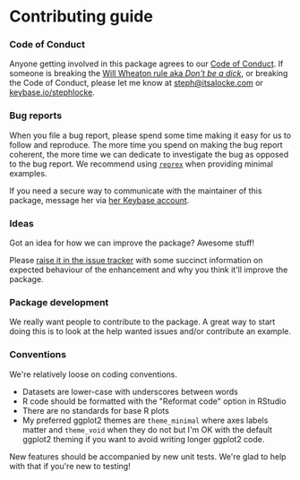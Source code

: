 # Contributing guide

### Code of Conduct
Anyone getting involved in this package agrees to our [Code of Conduct](../CODE_OF_CONDUCT.md). If someone is breaking the [Will Wheaton rule aka *Don't be a dick*](https://dontbeadickday.com/), or breaking the Code of Conduct, please let me know at steph@itsalocke.com or [keybase.io/stephlocke](https://keybase.io/stephlocke).

### Bug reports
When you file a bug report, please spend some time making it easy for us to follow and reproduce. The more time you spend on making the bug report coherent, the more time we can dedicate to investigate the bug as opposed to the bug report. We recommend using [`reprex`](https://reprex.tidyverse.org/) when providing minimal examples.

If you need a secure way to communicate with the maintainer of this package, message her via [her Keybase account](https://keybase.io/stephlocke).

### Ideas
Got an idea for how we can improve the package? Awesome stuff!

Please [raise it in the issue tracker](issues) with some succinct information on expected behaviour of the enhancement and why you think it'll improve the package.

### Package development
We really want people to contribute to the package. A great way to start doing this is to look at the help wanted issues and/or contribute an example.


### Conventions
We're relatively loose on coding conventions. 

- Datasets are lower-case with underscores between words
- R code should be formatted with the "Reformat code" option in RStudio
- There are no standards for base R plots
- My preferred ggplot2 themes are `theme_minimal` where axes labels matter and `theme_void` when they do not but I'm OK with the default ggplot2 theming if you want to avoid writing longer ggplot2 code.

New features should be accompanied by new unit tests. We're glad to help with that if you're new to testing!